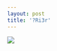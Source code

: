 ```yaml
---
layout: post
title: '?Ri3r'
---
```





<p class="imglist">





  <a href="https://pic.superbed.cn/item/5dabd04d451253d178084a54.jpg" data-fancybox="images"><img src="https://pic.superbed.cn/item/5dabd04d451253d178084a54.jpg" /></a>

  <a href="https://pic.superbed.cn/item/5dabd04d451253d178084a59.jpg" data-fancybox="images"><img src="" /></a>

  <a href="https://pic.superbed.cn/item/5dabd04d451253d178084a5e.jpg" data-fancybox="images"><img src="" /></a>

  <a href="https://pic.superbed.cn/item/5dabd04d451253d178084a63.jpg" data-fancybox="images"><img src="" /></a>

  <a href="https://pic.superbed.cn/item/5dabd04d451253d178084a67.jpg" data-fancybox="images"><img src="" /></a>

  <a href="https://pic.superbed.cn/item/5dabd04d451253d178084a6c.jpg" data-fancybox="images"><img src="" /></a>

  <a href="https://pic.superbed.cn/item/5dabd04d451253d178084a71.jpg" data-fancybox="images"><img src="" /></a>

  <a href="https://pic.superbed.cn/item/5dabd04d451253d178084a77.jpg" data-fancybox="images"><img src="" /></a>

  <a href="https://pic.superbed.cn/item/5dabd04d451253d178084a7d.jpg" data-fancybox="images"><img src="" /></a>

  <a href="https://pic.superbed.cn/item/5dabd04d451253d178084a88.jpg" data-fancybox="images"><img src="" /></a>

  <a href="https://pic.superbed.cn/item/5dabd04d451253d178084a93.jpg" data-fancybox="images"><img src="" /></a>

  <a href="https://pic.superbed.cn/item/5dabd04d451253d178084a97.jpg" data-fancybox="images"><img src="" /></a>

  <a href="https://pic.superbed.cn/item/5dabd04d451253d178084a9e.jpg" data-fancybox="images"><img src="" /></a>

  <a href="https://pic.superbed.cn/item/5dabd04d451253d178084aa3.jpg" data-fancybox="images"><img src="" /></a>

  <a href="https://pic.superbed.cn/item/5dabd04d451253d178084aae.jpg" data-fancybox="images"><img src="" /></a>

  <a href="https://pic.superbed.cn/item/5dabd04d451253d178084ab2.jpg" data-fancybox="images"><img src="" /></a>

  <a href="https://pic.superbed.cn/item/5dabd04d451253d178084abb.jpg" data-fancybox="images"><img src="" /></a>

  <a href="https://pic.superbed.cn/item/5dabd04d451253d178084ac1.jpg" data-fancybox="images"><img src="" /></a>

  <a href="https://pic.superbed.cn/item/5dabd04d451253d178084ac8.jpg" data-fancybox="images"><img src="" /></a>



</p>
